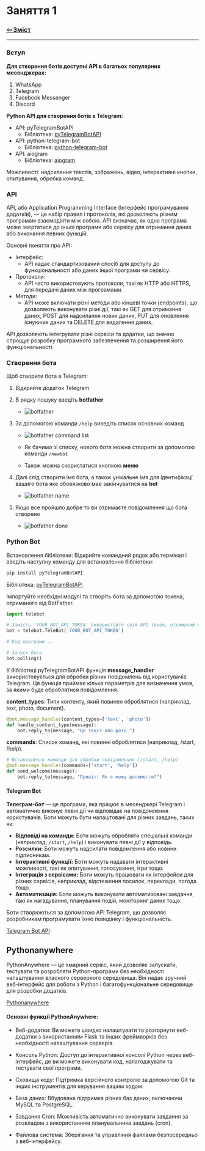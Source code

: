 # Заняття 1

### [&#8678; Зміст](../index.md)

---

### Вступ

**Для створення ботів доступні API в багатьох популярних месенджерах:**

1. WhatsApp
2. Telegram
3. Facebook Messenger
4. Discord

**Python API для створення ботів в Telegram:**

- API: pyTelegramBotAPI
  - Бібліотека: [pyTelegramBotAPI](https://pypi.org/project/pyTelegramBotAPI/)
- API: python-telegram-bot
  - Бібліотека: [python-telegram-bot](https://pypi.org/project/python-telegram-bot/)
- API: aiogram
  - Бібліотека: [aiogram](https://pypi.org/project/aiogram/)

Можливості: надсилання текстів, зображень, відео, інтерактивні кнопки, опитування, обробка команд.

### API

API, або Application Programming Interface (Інтерфейс програмування додатків), — це 
набір правил і протоколів, які дозволяють різним програмам взаємодіяти між собою. 
API визначає, як одна програма може звертатися до іншої програми або сервісу для 
отримання даних або виконання певних функцій.

Основні поняття про API:

- Інтерфейс:
  - API надає стандартизований спосіб для доступу до функціональності або даних іншої програми чи сервісу.
- Протоколи:
  - API часто використовують протоколи, такі як HTTP або HTTPS, для передачі даних між програмами.
- Методи:
  - API може включати різні методи або кінцеві точки (endpoints), що дозволяють виконувати різні дії, такі як GET для отримання даних, POST для надсилання нових даних, PUT для оновлення існуючих даних та DELETE для видалення даних.

API дозволяють інтегрувати різні сервіси та додатки, що значно спрощує розробку 
програмного забезпечення та розширення його функціональності.

### Створення бота

Щоб створити бота в Telegram: 

1. Відкрийте додаток Telegram

3. В рядку пошуку введіть __botfather__ 
 
   - ![botfather](botfather.jpeg)

3. За допомогою команди `/help` виведіть список основних команд

   - ![botfather command list](botfather_command_list.jpeg)

   - Як бачимо зі списку, нового бота можна створити за допомогою команди `/newbot`

   - Також можна скористатися кнопкою __меню__

4. Далі слід створити імя бота, а також унікальне імя для ідентифікацї вашиго бота яке обовязково має закінчуватися на __bot__
 
   - ![botfather name](botfather_newbot.jpeg)

5. Якщо все пройшло добре то ви отримаєте повідомлення що ботa створено
   
   - ![botfather done](botfather_done.jpeg) 


### Python Bot

Встановлення бібліотеки: Відкрийте командний рядок або термінал і введіть наступну команду для встановлення бібліотеки:

```bash
pip install pyTelegramBotAPI
```

Бібліотека: [pyTelegramBotAPI](https://pypi.org/project/pyTelegramBotAPI/)

Імпортуйте необхідні модулі та створіть бота за допомогою токена, 
отриманого від BotFather.

```python
import telebot

# Замість 'YOUR_BOT_API_TOKEN' використайте свій API-токен, отриманий від BotFather
bot = telebot.TeleBot('YOUR_BOT_API_TOKEN')

# Код програми ...

# Запуск бота
bot.polling()
```

У бібліотеці pyTelegramBotAPI функція __message_handler__ 
використовується для обробки різних повідомлень від користувачів Telegram. 
Ця функція приймає кілька параметрів для визначення умов, 
за якими буде оброблятися повідомлення.

__content_types__: Типи контенту, який повинен оброблятися 
(наприклад, text, photo, document).

```python
@bot.message_handler(content_types=['text', 'photo']) 
def handle_content_type(message): 
    bot.reply_to(message, "Це текст або фото.")
```

__commands__: Список команд, які повинні оброблятися (наприклад, /start, /help).

```python
# Встановлення команди для обробки повідомлення (/start, /help)
@bot.message_handler(commands=['start', 'help'])
def send_welcome(message):    
    bot.reply_to(message, "Привіт! Як я можу допомогти?")
```

#### Telegram Bot

__Телеграм-бот__ — це програма, яка працює в месенджері Telegram і автоматично виконує певні дії чи відповідає на повідомлення користувачів. Боти можуть бути налаштовані для різних завдань, таких як:

- **Відповіді на команди:** Боти можуть обробляти спеціальні команди (наприклад, `/start`, `/help`) і виконувати певні дії у відповідь.
- **Розсилки:** Боти можуть надсилати повідомлення або новини підписникам.
- **Інтерактивні функції:** Боти можуть надавати інтерактивні можливості, такі як опитування, голосування, ігри тощо.
- **Інтеграція з сервісами:** Боти можуть працювати як інтерфейси для різних сервісів, наприклад, відстеження посилок, переклади, погода тощо.
- **Автоматизація:** Боти можуть виконувати автоматизовані завдання, такі як нагадування, планування подій, моніторинг даних тощо.

Боти створюються за допомогою API Telegram, що дозволяє розробникам програмувати їхню поведінку і функціональність. 

[Telegram Bot API](https://core.telegram.org/bots/api)


## Pythonanywhere

PythonAnywhere — це хмарний сервіс, який дозволяє запускати, 
тестувати та розробляти Python-програми без необхідності 
налаштування власного серверного середовища. 
Він надає зручний веб-інтерфейс для роботи з Python і багатофункціональне 
середовище для розробки додатків.

[Pythonanywhere](https://www.pythonanywhere.com/)

#### Основні функції PythonAnywhere:

- Веб-додатки: Ви можете швидко налаштувати та розгорнути веб-додатки з використанням Flask та інших фреймворків без необхідності налаштування серверів.

- Консоль Python: Доступ до інтерактивної консолі Python через веб-інтерфейс, де ви можете виконувати код, налагоджувати та тестувати свої програми.

- Сховища коду: Підтримка версійного контролю за допомогою Git та інших інструментів для керування вашим кодом.

- База даних: Вбудована підтримка різних баз даних, включаючи MySQL та PostgreSQL.

- Завдання Cron: Можливість автоматично виконувати завдання за розкладом з використанням планувальника завдань (cron).

- Файлова система: Зберігання та управління файлами безпосередньо з веб-інтерфейсу.